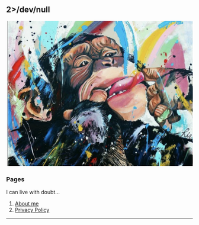 ## 2>/dev/null

![Image Not Found](media/markdown-guidance/monkeybanner.png)

### Pages

I can live with doubt...


1. [About me](about_me.html)
2. [Privacy Policy](privacy_policy.html)

---







